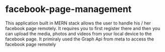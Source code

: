 # facebook-page-management
This application built in MERN stack allows the user to handle his / her facebook page remotely. It requires you to first register there and then you can upload the media, photos and videos from your local device to the facebook page. It primiraly used the Graph Api from meta to access the facebook page remotely
